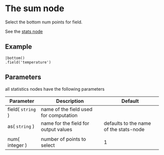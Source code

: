 The sum node
=====================

Select the bottom num points for field.

See the [stats node](/nodes/stats)

Example
-------

```dfs   
|bottom()
.field('temperature') 
```

Parameters
----------
all statistics nodes have the following parameters

Parameter     | Description | Default 
--------------|-------------|--------- 
field( `string` )|name of the field used for computation|
as( `string` )| name for the field for output values| defaults to the name of the stats-node
 | | |
num( integer )|number of points to select|1
